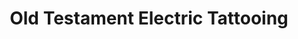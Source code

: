 ---
title: "Old Testament Electric Tattooing"
url: /new-london/old-testament-electric-tattooing/
shop: tattoo
---